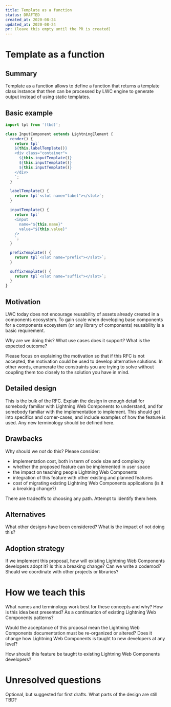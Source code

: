 ```yaml
---
title: Template as a function
status: DRAFTED
created_at: 2020-08-24
updated_at: 2020-08-24
pr: (leave this empty until the PR is created)
---
```


# Template as a function

## Summary

Template as a function allows to define a function that returns a template class instance that then can be processed by LWC engine to generate output instead of using static templates.

## Basic example

```javascript
import tpl from '(tbd)';

class InputComponent extends LightningElement {
  render() {
    return tpl`
    ${this.labelTemplate()}
    <div class="container">
      ${this.inputTemplate()}
      ${this.inputTemplate()}
      ${this.inputTemplate()}
    </div>
    `;
  }

  labelTemplate() {
    return tpl`<slot name="label"></slot>`;
  }

  inputTemplate() {
    return tpl`
    <input
      name="${this.name}"
      value="${this.value}"
    />
    `;
  }

  prefixTemplate() {
    return tpl`<slot name="prefix"></slot>`;
  }

  suffixTemplate() {
    return tpl`<slot name="suffix"></slot>`;
  }
}

```

## Motivation

LWC today does not encourage reusability of assets already created in a components ecosystem.
To gain scale when developing base components for a components ecosystem (or any library of components) reusability is a basic requirement.


Why are we doing this? What use cases does it support? What is the expected
outcome?

Please focus on explaining the motivation so that if this RFC is not accepted,
the motivation could be used to develop alternative solutions. In other words,
enumerate the constraints you are trying to solve without coupling them too
closely to the solution you have in mind.

## Detailed design

This is the bulk of the RFC. Explain the design in enough detail for somebody
familiar with Lightning Web Components to understand, and for somebody familiar with the
implementation to implement. This should get into specifics and corner-cases,
and include examples of how the feature is used. Any new terminology should be
defined here.

## Drawbacks

Why should we *not* do this? Please consider:

- implementation cost, both in term of code size and complexity
- whether the proposed feature can be implemented in user space
- the impact on teaching people Lightning Web Components
- integration of this feature with other existing and planned features
- cost of migrating existing Lightning Web Components applications (is it a breaking change?)

There are tradeoffs to choosing any path. Attempt to identify them here.

## Alternatives

What other designs have been considered? What is the impact of not doing this?

## Adoption strategy

If we implement this proposal, how will existing Lightning Web Components developers adopt it? Is
this a breaking change? Can we write a codemod? Should we coordinate with
other projects or libraries?

# How we teach this

What names and terminology work best for these concepts and why? How is this
idea best presented? As a continuation of existing Lightning Web Components patterns?

Would the acceptance of this proposal mean the Lightning Web Components documentation must be
re-organized or altered? Does it change how Lightning Web Components is taught to new developers
at any level?

How should this feature be taught to existing Lightning Web Components developers?

# Unresolved questions

Optional, but suggested for first drafts. What parts of the design are still
TBD?
